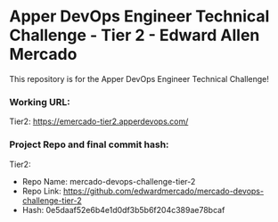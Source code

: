 # Apper DevOps Engineer Technical Challenge - Tier 2 - Edward Allen Mercado
This repository is for the Apper DevOps Engineer Technical Challenge! 

### Working URL:
Tier2: https://emercado-tier2.apperdevops.com/

### Project Repo and final commit hash:

Tier2:
- Repo Name: mercado-devops-challenge-tier-2
- Repo Link: https://github.com/edwardmercado/mercado-devops-challenge-tier-2
- Hash: 0e5daaf52e6b4e1d0df3b5b6f204c389ae78bcaf